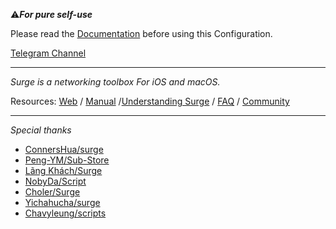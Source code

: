 ⚠️***For pure self-use***

Please read the [Documentation](https://www.notion.so/maicoo/Surge-bf22101efe66497582ea937ddc750246) before using this Configuration.

[Telegram Channel](https://t.me/Surge_classroom)

---

*Surge is a networking toolbox For iOS and macOS.*

  Resources: [Web](https://nssurge.com/) / [Manual](http://manual.nssurge.com/) /[Understanding Surge](https://manual.nssurge.com/book/understanding-surge/cn/) / [FAQ](https://nssurge.com/support) / [Community](https://community.nssurge.com/)
  
---

*Special thanks*

* [ConnersHua/surge](https://github.com/DivineEngine/Profiles/tree/master/Surge)
* [Peng-YM/Sub-Store](https://github.com/Peng-YM/Sub-Store/tree/master/config)
* [Lãng Khách/Surge](https://github.com/langkhach270389/Scripting/tree/master/Surge)
* [NobyDa/Script](https://github.com/NobyDa/Script/tree/master)
* [Choler/Surge](https://github.com/Choler/Surge)
* [Yichahucha/surge](https://github.com/yichahucha/surge/tree/master)
* [Chavyleung/scripts](https://github.com/chavyleung/scripts)